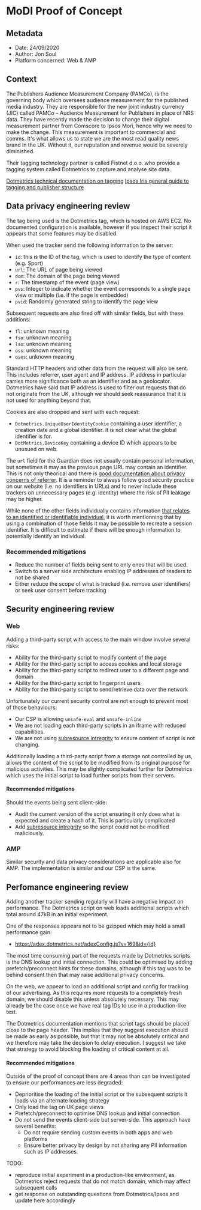 # MoDI Proof of Concept

## Metadata

-   Date: 24/09/2020
-   Author: Jon Soul
-   Platform concerned: Web & AMP

## Context

The Publishers Audience Measurement Company (PAMCo), is the governing body which oversees audience measurement for the published media industry. They are responsible for the new joint industry currency (JIC) called PAMCo – Audience Measurement for Publishers in place of NRS data. They have recently made the decision to change their digital measurement partner from Comscore to Ipsos Mori, hence why we need to make the change. This measurement is important to commercial and comms. It's what allows us to state we are the most read quality news brand in the UK. Without it, our reputation and revenue would be severely diminished.

Their tagging technology partner is called Fistnet d.o.o. who provide a tagging system called Dotmetrics to capture and analyse site data.

[Dotmetrics technical documentation on tagging](https://drive.google.com/file/d/1mdCThbv6eWgTh8U76CcefaNnR9Ef9Yyt/view?usp=sharing)
[Ipsos Iris general guide to tagging and publisher structure](https://docs.google.com/presentation/d/1fSp-2qsPp5ztdMS30fKkXZjqaWe7iUa-p_agdYGN7T8/edit?usp=sharing)

## Data privacy engineering review

The tag being used is the Dotmetrics tag, which is hosted on AWS EC2. No documented configuration is available, however if you inspect their script it appears that some features may be disabled.

When used the tracker send the following information to the server:

-   `id`: this is the ID of the tag, which is used to identify the type of content (e.g. Sport)
-   `url`: The URL of page being viewed
-   `dom`: The domain of the page being viewed
-   `r`: The timestamp of the event (page view)
-   `pvs`: Integer to indicate whether the event corresponds to a single page view or multiple (i.e. if the page is embedded)
-   `pvid`: Randomly generated string to identify the page view

Subsequent requests are also fired off with similar fields, but with these additions:

-   `fl`: unknown meaning
-   `fso`: unknown meaning
-   `lso`: unknown meaning
-   `oss`: unknown meaning
-   `oses`: unknown meaning

Standard HTTP headers and other data from the request will also be sent. This includes referrer, user agent and IP address. IP address in particular carries more significance both as an identifier and as a geolocator. Dotmetrics have said that IP address is used to filter out requests that do not originate from the UK, although we should seek reassurance that it is not used for anything beyond that.

Cookies are also dropped and sent with each request:

-   `Dotmetrics.UniqueUserIdentityCookie` containing a user identifier, a creation date and a global identifier. It is not clear what the global identifier is for.
-   `DotMetrics.DeviceKey` containing a device ID which appears to be unusued on web.

The `url` field for the Guardian does not usually contain personal information, but sometimes it may as the previous page URL may contain an identifier. This is not only theorical and there is [good documentation about privacy concerns of referrer](https://developer.mozilla.org/en-US/docs/Web/Security/Referer_header:_privacy_and_security_concerns). It is a reminder to always follow good security practice on our website (i.e. no identifiers in URLs) and to never include these trackers on unnecessary pages (e.g. identity) where the risk of PII leakage may be higher.

While none of the other fields individually contains information [that relates to an identified or identifiable individual](https://ico.org.uk/for-organisations/guide-to-data-protection/guide-to-the-general-data-protection-regulation-gdpr/key-definitions/what-is-personal-data/), it is worth mentionning that by using a combination of those fields it may be possible to recreate a session identifier. It is difficult to estimate if there will be enough information to potentially identify an individual.

### Recommended mitigations

-   Reduce the number of fields being sent to only ones that will be used.
-   Switch to a server side architecture enabling IP addresses of readers to not be shared
-   Either reduce the scope of what is tracked (i.e. remove user identifiers) or seek user consent before tracking

## Security engineering review

### Web

Adding a third-party script with access to the main window involve several risks:

-   Ability for the third-party script to modify content of the page
-   Ability for the third-party script to access cookies and local storage
-   Ability for the third-party script to redirect user to a different page and domain
-   Ability for the third-party script to fingerprint users
-   Ability for the third-party script to send/retrieve data over the network

Unfortunately our current security control are not enough to prevent most of those behaviours:

-   Our CSP is allowing `unsafe-eval` and `unsafe-inline`
-   We are not loading each third-party scripts in an iframe with reduced capabilities.
-   We are not using [subresource intregrity](https://developer.mozilla.org/en-US/docs/Web/Security/Subresource_Integrity) to ensure content of script is not changing.

Additionally loading a third-party script from a storage not controlled by us, allows the content of the script to be modified from its original purpose for malicious activities. This may be slightly complicated further for Dotmetrics which uses the initial script to load further scripts from their servers.

#### Recommended mitigations

Should the events being sent client-side:

-   Audit the current version of the script ensuring it only does what is expected and create a hash of it. This is particularly complicated
-   Add [subresource intregrity](https://developer.mozilla.org/en-US/docs/Web/Security/Subresource_Integrity) so the script could not be modified maliciously.

### AMP

Similar security and data privacy considerations are applicable also for AMP. The implementation is similar and our CSP is the same.

## Perfomance engineering review

Adding another tracker sending regularly will have a negative impact on performance. The Dotmetrics script on web loads additional scripts which total around 47kB in an initial experiment.

One of the responses appears not to be gzipped which may hold a small performance gain:

-   https://adex.dotmetrics.net/adexConfig.js?v=169&id={id}

The most time consuming part of the requests made by Dotmetrics scripts is the DNS lookup and initial connection. This could be optimised by adding prefetch/preconnect hints for these domains, although if this tag was to be behind consent then that may raise additional privacy concerns.

On the web, we appear to load an additional script and config for tracking of our advertising. As this requires more requests to a completely fresh domain, we should disable this unless absolutely necessary. This may already be the case once we have real tag IDs to use in a production-like test.

The Dotmetrics documentation mentions that script tags should be placed close to the page header. This implies that they suggest execution should be made as early as possible, but that it may not be absolutely critical and we therefore may take the decision to delay execution. I suggest we take that strategy to avoid blocking the loading of critical content at all.

#### Recommended mitigations

Outside of the proof of concept there are 4 areas than can be investigated to ensure our performances are less degraded:

-   Deprioritise the loading of the initial script or the subsequent scripts it loads via an alternate loading strategy
-   Only load the tag on UK page views
-   Prefetch/preconnect to optimise DNS lookup and initial connection
-   Do not send the events client-side but server-side. This approach have several benefits:
    -   Do not require sending custom events in both apps and web platforms
    -   Ensure better privacy by design by not sharing any PII information such as IP addresses.

TODO:

-   reproduce initial experiment in a production-like environment, as Dotmetrics reject requests that do not match domain, which may affect subsequent calls
-   get response on outstanding questions from Dotmetrics/Ipsos and update here accordingly
